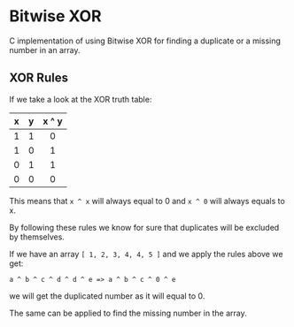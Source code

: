 # Bitwise XOR

C implementation of using Bitwise XOR for finding a duplicate or a missing number in an array.

## XOR Rules

If we take a look at the XOR truth table:

| x | y | x ^ y |
| - | - | :---: |
| 1 | 1 |   0   |
| 1 | 0 |   1   |
| 0 | 1 |   1   |
| 0 | 0 |   0   |

This means that `x ^ x` will always equal to 0 and `x ^ 0` will always equals to x.

By following these rules we know for sure that duplicates will be excluded by themselves.

If we have an array `[ 1, 2, 3, 4, 4, 5 ]` and we apply the rules above we get:

```
a ^ b ^ c ^ d ^ d ^ e => a ^ b ^ c ^ 0 ^ e
```

we will get the duplicated number as it will equal to 0.

The same can be applied to find the missing number in the array.
